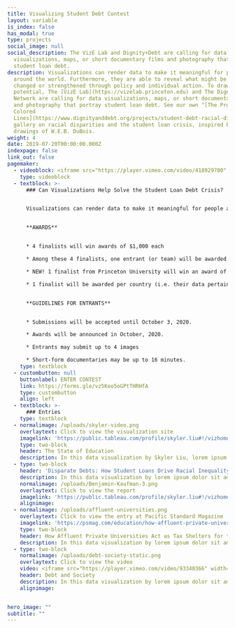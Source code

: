 ```yaml
---
title: Visualizing Student Debt Contest
layout: variable
is_index: false
has_modal: true
type: projects
social_image: null
social_description: The VizE Lab and Dignity+Debt are calling for data
  visualizations, maps, or short documentary films and photography that portray
  student loan debt.
description: Visualizations can render data to make it meaningful for people
  around the world. Furthermore, they are able to reveal what might be either
  changed or strengthened through policy and individual action. To draw on this
  potential, The [VizE Lab](https://vizelab.princeton.edu) and The Dignity+Debt
  Network are calling for data visualizations, maps, or short documentary films
  and photography that portray student loan debt. See our own "[The Problem of
  Colored
  Lines](https://www.dignityanddebt.org/projects/student-debt-racial-disparities/)"
  gallery on racial disparities and the student loan crisis, inspired by the
  drawings of W.E.B. DuBois.
weight: 4
date: 2019-07-20T00:00:00.000Z
indexpage: false
link_out: false
pagemaker: 
  - videoblock: <iframe src="https://player.vimeo.com/video/418929780" width="640" height="468" frameborder="0" allow="autoplay; fullscreen" allowfullscreen></iframe>
    type: videoblock
  - textblock: >-
      ### Can Visualizations Help Solve the Student Loan Debt Crisis?


      Visualizations can render data to make it meaningful for people around the world. Furthermore, they are able to reveal what might be either changed or strengthened through policy and individual action. To draw on this potential, The [VizE Lab](https://vizelab.princeton.edu) and The Dignity+Debt Network are calling for data visualizations, maps, or short documentary films and photography that portray student loan debt. See our own "[The Problem of Colored Lines](https://www.dignityanddebt.org/projects/student-debt-racial-disparities/)" gallery on racial disparities and the student loan crisis, inspired by the drawings of W.E.B. DuBois.


      **AWARDS**


      * 4 finalists will win awards of $1,000 each

      * Among these 4 finalists, one entrant (or team) will be awarded an additional $1,000 by lottery

      * NEW! 1 finalist from Princeton University will win an award of $1,000 

      * 1 finalist will be awarded per country (i.e. their data pertains to a single country or a unique set of countries, not the nationality of the Entrant or team)


      **GUIDELINES FOR ENTRANTS**


      * Submissions will be accepted until October 3, 2020.

      * Awards will be announced in October, 2020.

      * Entrants may submit up to 4 images

      * Short-form documentaries may be up to 16 minutes.
    type: textblock
  - custombutton: null
    buttonlabel: ENTER CONTEST
    link: https://forms.gle/vz5Keo5oGPtTHRHfA
    type: custombutton
    align: left
  - textblock: >- 
      ### Entries
    type: textblock   
  - normalimage: /uploads/skyler-video.png
    overlaytext: Click to view the visualization site
    imagelink: 'https://public.tableau.com/profile/skyler.liu#!/vizhome/TheStateofEducation/TheStateofEducation'
    type: two-block
    header: The State of Education
    description: In this data visualization by Skyler Liu, lorem ipsum dolor sit amet.
  - type: two-block
    header: 'Disparate Debts: How Student Loans Drive Racial Inequality Across American Cities'
    description: In this data visualization by lorem ipsum dolor sit amet.
    normalimage: /uploads/Benjamin-Kaufman-3.png
    overlaytext: Click to view the report
    imagelink: 'https://public.tableau.com/profile/skyler.liu#!/vizhome/TheStateofEducation/TheStateofEducation'
    alignimage: 
  - normalimage: /uploads/affluent-universities.png
    overlaytext: Click to view the entry at Pacific Standard Magazine
    imagelink: 'https://psmag.com/education/how-affluent-private-universities-act-as-tax-shelters-for-the-rich'
    type: two-block
    header: How Affluent Private Universities Act as Tax Shelters for the Rich
    description: In this data visualization by lorem ipsum dolor sit amet, consectetur adipiscing elit. Phasellus id tempor tellus. Donec rhoncus iaculis ultricies.   
  - type: two-block
    normalimage: /uploads/debt-society-static.png
    overlaytext: Click to view the video
    video: <iframe src="https://player.vimeo.com/video/93340366" width="640" height="360" frameborder="0" allow="autoplay; fullscreen" allowfullscreen></iframe><p><a href="https://vimeo.com/93340366">Debt And Society</a> from <a href="https://vimeo.com/seesprinkle">Christopher Sprinkle</a> on <a href="https://vimeo.com">Vimeo</a>.</p>
    header: Debt and Society
    description: In this data visualization by lorem ipsum dolor sit amet, consectetur adipiscing elit. Phasellus id tempor tellus. Donec rhoncus iaculis ultricies. 
    alignimage:   


hero_image: ""
subtitle: ""
---
```

